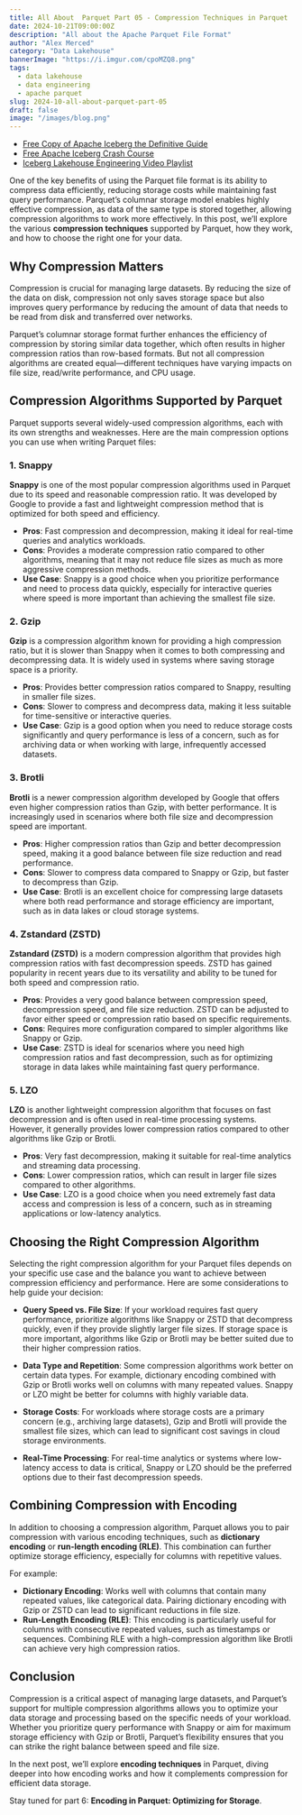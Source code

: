 ```yaml
---
title: All About  Parquet Part 05 - Compression Techniques in Parquet
date: 2024-10-21T09:00:00Z
description: "All about the Apache Parquet File Format"
author: "Alex Merced"
category: "Data Lakehouse"
bannerImage: "https://i.imgur.com/cpoMZQ8.png"
tags:
  - data lakehouse
  - data engineering
  - apache parquet
slug: 2024-10-all-about-parquet-part-05
draft: false
image: "/images/blog.png"
---
```


- [Free Copy of Apache Iceberg the Definitive Guide](https://hello.dremio.com/wp-apache-iceberg-the-definitive-guide-reg.html?utm_source=alexmerced&utm_medium=external_blog&utm_campaign=allaboutparquet)
- [Free Apache Iceberg Crash Course](https://hello.dremio.com/webcast-an-apache-iceberg-lakehouse-crash-course-reg.html?utm_source=alexmerced&utm_medium=external_blog&utm_campaign=allaboutparquet)
- [Iceberg Lakehouse Engineering Video Playlist](https://www.youtube.com/watch?v=SIriNcVIGJQ&list=PLsLAVBjQJO0p0Yq1fLkoHvt2lEJj5pcYe)

One of the key benefits of using the Parquet file format is its ability to compress data efficiently, reducing storage costs while maintaining fast query performance. Parquet’s columnar storage model enables highly effective compression, as data of the same type is stored together, allowing compression algorithms to work more effectively. In this post, we’ll explore the various **compression techniques** supported by Parquet, how they work, and how to choose the right one for your data.

## Why Compression Matters

Compression is crucial for managing large datasets. By reducing the size of the data on disk, compression not only saves storage space but also improves query performance by reducing the amount of data that needs to be read from disk and transferred over networks.

Parquet’s columnar storage format further enhances the efficiency of compression by storing similar data together, which often results in higher compression ratios than row-based formats. But not all compression algorithms are created equal—different techniques have varying impacts on file size, read/write performance, and CPU usage.

## Compression Algorithms Supported by Parquet

Parquet supports several widely-used compression algorithms, each with its own strengths and weaknesses. Here are the main compression options you can use when writing Parquet files:

### 1. **Snappy**

**Snappy** is one of the most popular compression algorithms used in Parquet due to its speed and reasonable compression ratio. It was developed by Google to provide a fast and lightweight compression method that is optimized for both speed and efficiency.

- **Pros**: Fast compression and decompression, making it ideal for real-time queries and analytics workloads.
- **Cons**: Provides a moderate compression ratio compared to other algorithms, meaning that it may not reduce file sizes as much as more aggressive compression methods.
- **Use Case**: Snappy is a good choice when you prioritize performance and need to process data quickly, especially for interactive queries where speed is more important than achieving the smallest file size.

### 2. **Gzip**

**Gzip** is a compression algorithm known for providing a high compression ratio, but it is slower than Snappy when it comes to both compressing and decompressing data. It is widely used in systems where saving storage space is a priority.

- **Pros**: Provides better compression ratios compared to Snappy, resulting in smaller file sizes.
- **Cons**: Slower to compress and decompress data, making it less suitable for time-sensitive or interactive queries.
- **Use Case**: Gzip is a good option when you need to reduce storage costs significantly and query performance is less of a concern, such as for archiving data or when working with large, infrequently accessed datasets.

### 3. **Brotli**

**Brotli** is a newer compression algorithm developed by Google that offers even higher compression ratios than Gzip, with better performance. It is increasingly used in scenarios where both file size and decompression speed are important.

- **Pros**: Higher compression ratios than Gzip and better decompression speed, making it a good balance between file size reduction and read performance.
- **Cons**: Slower to compress data compared to Snappy or Gzip, but faster to decompress than Gzip.
- **Use Case**: Brotli is an excellent choice for compressing large datasets where both read performance and storage efficiency are important, such as in data lakes or cloud storage systems.

### 4. **Zstandard (ZSTD)**

**Zstandard (ZSTD)** is a modern compression algorithm that provides high compression ratios with fast decompression speeds. ZSTD has gained popularity in recent years due to its versatility and ability to be tuned for both speed and compression ratio.

- **Pros**: Provides a very good balance between compression speed, decompression speed, and file size reduction. ZSTD can be adjusted to favor either speed or compression ratio based on specific requirements.
- **Cons**: Requires more configuration compared to simpler algorithms like Snappy or Gzip.
- **Use Case**: ZSTD is ideal for scenarios where you need high compression ratios and fast decompression, such as for optimizing storage in data lakes while maintaining fast query performance.

### 5. **LZO**

**LZO** is another lightweight compression algorithm that focuses on fast decompression and is often used in real-time processing systems. However, it generally provides lower compression ratios compared to other algorithms like Gzip or Brotli.

- **Pros**: Very fast decompression, making it suitable for real-time analytics and streaming data processing.
- **Cons**: Lower compression ratios, which can result in larger file sizes compared to other algorithms.
- **Use Case**: LZO is a good choice when you need extremely fast data access and compression is less of a concern, such as in streaming applications or low-latency analytics.

## Choosing the Right Compression Algorithm

Selecting the right compression algorithm for your Parquet files depends on your specific use case and the balance you want to achieve between compression efficiency and performance. Here are some considerations to help guide your decision:

- **Query Speed vs. File Size**: If your workload requires fast query performance, prioritize algorithms like Snappy or ZSTD that decompress quickly, even if they provide slightly larger file sizes. If storage space is more important, algorithms like Gzip or Brotli may be better suited due to their higher compression ratios.
  
- **Data Type and Repetition**: Some compression algorithms work better on certain data types. For example, dictionary encoding combined with Gzip or Brotli works well on columns with many repeated values. Snappy or LZO might be better for columns with highly variable data.

- **Storage Costs**: For workloads where storage costs are a primary concern (e.g., archiving large datasets), Gzip and Brotli will provide the smallest file sizes, which can lead to significant cost savings in cloud storage environments.

- **Real-Time Processing**: For real-time analytics or systems where low-latency access to data is critical, Snappy or LZO should be the preferred options due to their fast decompression speeds.

## Combining Compression with Encoding

In addition to choosing a compression algorithm, Parquet allows you to pair compression with various encoding techniques, such as **dictionary encoding** or **run-length encoding (RLE)**. This combination can further optimize storage efficiency, especially for columns with repetitive values.

For example:
- **Dictionary Encoding**: Works well with columns that contain many repeated values, like categorical data. Pairing dictionary encoding with Gzip or ZSTD can lead to significant reductions in file size.
- **Run-Length Encoding (RLE)**: This encoding is particularly useful for columns with consecutive repeated values, such as timestamps or sequences. Combining RLE with a high-compression algorithm like Brotli can achieve very high compression ratios.

## Conclusion

Compression is a critical aspect of managing large datasets, and Parquet’s support for multiple compression algorithms allows you to optimize your data storage and processing based on the specific needs of your workload. Whether you prioritize query performance with Snappy or aim for maximum storage efficiency with Gzip or Brotli, Parquet’s flexibility ensures that you can strike the right balance between speed and file size.

In the next post, we’ll explore **encoding techniques** in Parquet, diving deeper into how encoding works and how it complements compression for efficient data storage.

Stay tuned for part 6: **Encoding in Parquet: Optimizing for Storage**.
